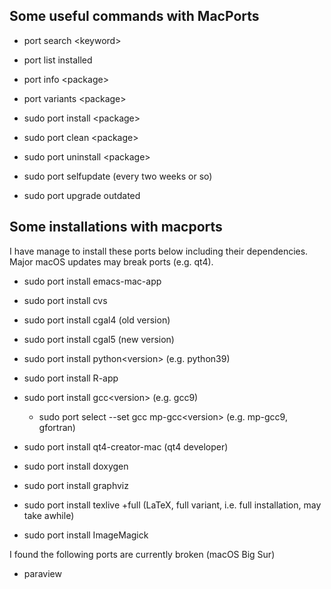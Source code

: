 ## Some useful commands with MacPorts

+ port search \<keyword\>
+ port list installed
+ port info \<package\>
+ port variants \<package\>
+ sudo port install \<package\>
+ sudo port clean \<package\>
+ sudo port uninstall \<package\>

+ sudo port selfupdate (every two weeks or so)
+ sudo port upgrade outdated

## Some installations with macports 
I have manage to install these ports below including their dependencies. 
Major macOS updates may break ports (e.g. qt4).

+ sudo port install emacs-mac-app
+ sudo port install cvs

+ sudo port install cgal4 (old version)
+ sudo port install cgal5 (new version)

+ sudo port install python\<version\> (e.g. python39)
+ sudo port install R-app

+ sudo port install gcc\<version\> (e.g. gcc9)
  + sudo port select --set gcc mp-gcc\<version\> (e.g. mp-gcc9, gfortran)

+ sudo port install qt4-creator-mac (qt4 developer)

+ sudo port install doxygen
+ sudo port install graphviz

+ sudo port install texlive +full (LaTeX, full variant, i.e. full installation, may take awhile)

+ sudo port install ImageMagick 

I found the following ports are currently broken (macOS Big Sur)

+ paraview


